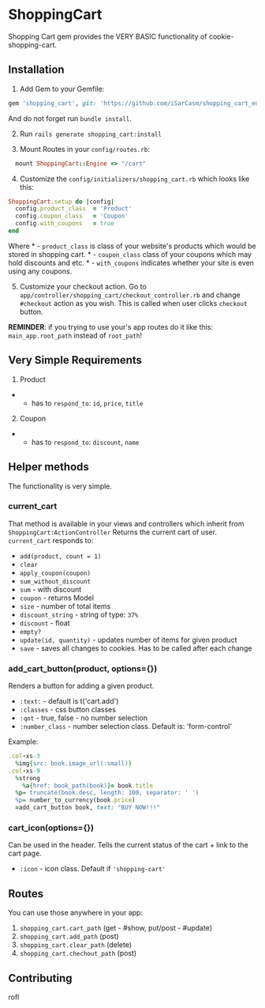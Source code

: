# ShoppingCart
Shopping Cart gem provides the VERY BASIC functionality of cookie-shopping-cart.

## Installation 
1. Add Gem to your Gemfile:
  ```ruby
  gem 'shopping_cart', git: 'https://github.com/iSarCasm/shopping_cart_engine'
  ```
  And do not forget run `bundle install`.

2. Run `rails generate shopping_cart:install`

3. Mount Routes in your `config/routes.rb`:
  ```ruby
    mount ShoppingCart::Engine => "/cart"
  ```

4. Customize the `config/initializers/shopping_cart.rb` which looks like this:
  ```ruby
  ShoppingCart.setup do |config|
    config.product_class  = 'Product'
    config.coupon_class   = 'Coupon'
    config.with_coupons   = true
  end
  ```
  Where 
    * - `product_class` is class of your website's products which would be stored in shopping cart.
    * - `coupon_class` class of your coupons which may hold discounts and etc.
    * - `with_coupons` indicates whether your site is even using any coupons.
  
5. Customize your checkout action. Go to `app/controller/shopping_cart/checkout_controller.rb` and change `#checkout` action as you wish. This is called when user clicks `checkout` button. 

  **REMINDER**: if you trying to use your's app routes do it like this: `main_app.root_path` instead of `root_path`!

## Very Simple Requirements
1. Product
  * - has to `respond_to`: `id`, `price`, `title`
2. Coupon
  * - has to `respond_to`: `discount`, `name`
  
## Helper methods
The functionality is very simple. 
### current_cart
That method is available in your views and controllers which inherit from `ShoppingCart:ActionController`
Returns the current cart of user. `current_cart` responds to:
  * `add(product, count = 1)`
  * `clear`
  * `apply_coupon(coupon)`
  * `sum_without_discount`
  * `sum` - with discount
  * `coupon` - returns Model
  * `size` - number of total items
  * `discount_string` - string of type: `37%`
  * `discount` - float
  * `empty?`
  * `update(id, quantity)` - updates number of items for given product
  * `save` - saves all changes to cookies. Has to be called after each change
  
### add_cart_button(product, options={})
Renders a button for adding a given product.
  * `:text:` - default is t('cart.add')
  * `:classes` - css button classes
  * `:qnt` -  true, false - no number selection
  * `:number_class` - number selection class. Default is: 'form-control'

Example:
```ruby
.col-xs-3
  %img{src: book.image_url(:small)}
.col-xs-9
  %strong
    %a{href: book_path(book)}= book.title
  %p= truncate(book.desc, length: 100, separator: ' ')
  %p= number_to_currency(book.price)
  =add_cart_button book, text: "BUY NOW!!!"
```

### cart_icon(options={})
Can be used in the header. Tells the current status of the cart + link to the cart page.
  * `:icon` - icon class. Default if `'shopping-cart'`

## Routes
You can use those anywhere in your app:
  1. `shopping_cart.cart_path` (get - #show, put/post - #update)
  2. `shopping_cart.add_path` (post)
  3. `shopping_cart.clear_path` (delete)
  4. `shopping_cart.chechout_path` (post) 

## Contributing
rofl
